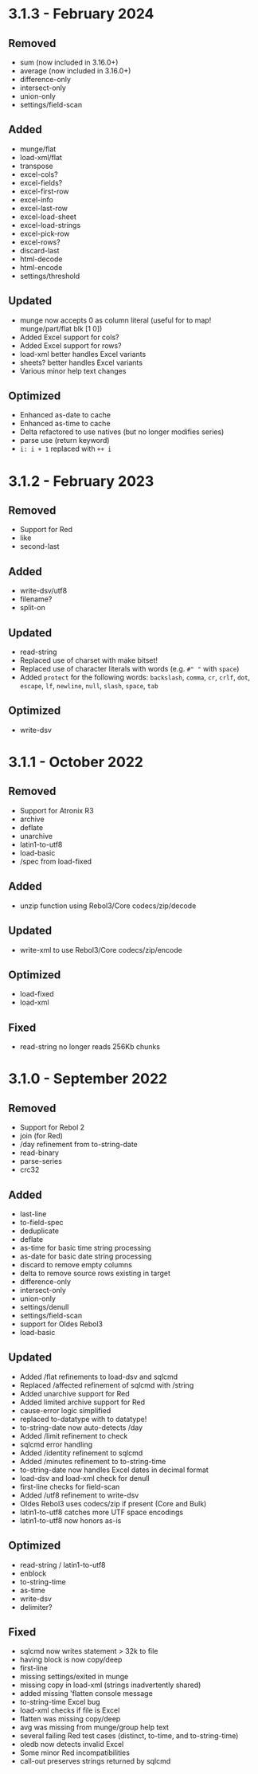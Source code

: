 # 3.1.3 - February 2024

## Removed

- sum (now included in 3.16.0+)
- average (now included in 3.16.0+)
- difference-only
- intersect-only
- union-only
- settings/field-scan

## Added

- munge/flat
- load-xml/flat
- transpose
- excel-cols?
- excel-fields?
- excel-first-row
- excel-info
- excel-last-row
- excel-load-sheet
- excel-load-strings
- excel-pick-row
- excel-rows?
- discard-last
- html-decode
- html-encode
- settings/threshold

## Updated

- munge now accepts 0 as column literal (useful for to map! munge/part/flat blk [1 0])
- Added Excel support for cols?
- Added Excel support for rows?
- load-xml better handles Excel variants
- sheets? better handles Excel variants
- Various minor help text changes

## Optimized

- Enhanced as-date to cache
- Enhanced as-time to cache
- Delta refactored to use natives (but no longer modifies series)
- parse use (return keyword)
- `i: i + 1` replaced with `++ i`

# 3.1.2 - February 2023

## Removed

- Support for Red
- like
- second-last

## Added

- write-dsv/utf8
- filename?
- split-on

## Updated

- read-string
- Replaced use of charset with make bitset!
- Replaced use of character literals with words (e.g. `#" "` with `space`)
- Added `protect` for the following words: `backslash`, `comma`, `cr`, `crlf`, `dot`, `escape`, `lf`, `newline`, `null`, `slash`, `space`, `tab`

## Optimized

- write-dsv

# 3.1.1 - October 2022

## Removed

- Support for Atronix R3
- archive
- deflate
- unarchive
- latin1-to-utf8
- load-basic
- /spec from load-fixed

## Added

- unzip function using Rebol3/Core codecs/zip/decode

## Updated

- write-xml to use Rebol3/Core codecs/zip/encode

## Optimized

- load-fixed
- load-xml

## Fixed

- read-string no longer reads 256Kb chunks

# 3.1.0 - September 2022

## Removed

- Support for Rebol 2
- join (for Red)
- /day refinement from to-string-date
- read-binary
- parse-series
- crc32

## Added

- last-line
- to-field-spec
- deduplicate
- deflate
- as-time for basic time string processing
- as-date for basic date string processing
- discard to remove empty columns
- delta to remove source rows existing in target
- difference-only
- intersect-only
- union-only
- settings/denull
- settings/field-scan
- support for Oldes Rebol3
- load-basic

## Updated

- Added /flat refinements to load-dsv and sqlcmd
- Replaced /affected refinement of sqlcmd with /string
- Added unarchive support for Red
- Added limited archive support for Red
- cause-error logic simplified
- replaced to-datatype with to datatype!
- to-string-date now auto-detects /day
- Added /limit refinement to check
- sqlcmd error handling
- Added /identity refinement to sqlcmd
- Added /minutes refinement to to-string-time
- to-string-date now handles Excel dates in decimal format
- load-dsv and load-xml check for denull
- first-line checks for field-scan
- Added /utf8 refinement to write-dsv
- Oldes Rebol3 uses codecs/zip if present (Core and Bulk)
- latin1-to-utf8 catches more UTF space encodings
- latin1-to-utf8 now honors as-is

## Optimized

- read-string / latin1-to-utf8
- enblock
- to-string-time
- as-time
- write-dsv
- delimiter?

## Fixed

- sqlcmd now writes statement > 32k to file
- having block is now copy/deep
- first-line
- missing settings/exited in munge
- missing copy in load-xml (strings inadvertently shared)
- added missing 'flatten console message
- to-string-time Excel bug
- load-xml checks if file is Excel
- flatten was missing copy/deep
- avg was missing from munge/group help text
- several failing Red test cases (distinct, to-time, and to-string-time)
- oledb now detects invalid Excel
- Some minor Red incompatibilities
- call-out preserves strings returned by sqlcmd
